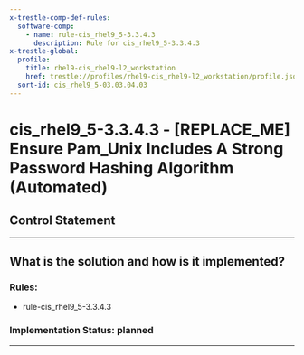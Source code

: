 ```yaml
---
x-trestle-comp-def-rules:
  software-comp:
    - name: rule-cis_rhel9_5-3.3.4.3
      description: Rule for cis_rhel9_5-3.3.4.3
x-trestle-global:
  profile:
    title: rhel9-cis_rhel9-l2_workstation
    href: trestle://profiles/rhel9-cis_rhel9-l2_workstation/profile.json
  sort-id: cis_rhel9_5-03.03.04.03
---
```


# cis_rhel9_5-3.3.4.3 - \[REPLACE_ME\] Ensure Pam_Unix Includes A Strong Password Hashing Algorithm (Automated)

## Control Statement

______________________________________________________________________

## What is the solution and how is it implemented?

<!-- For implementation status enter one of: implemented, partial, planned, alternative, not-applicable -->

<!-- Note that the list of rules under ### Rules: is read-only and changes will not be captured after assembly to JSON -->

<!-- Add control implementation description here for control: cis_rhel9_5-3.3.4.3 -->

### Rules:

  - rule-cis_rhel9_5-3.3.4.3

### Implementation Status: planned

______________________________________________________________________

